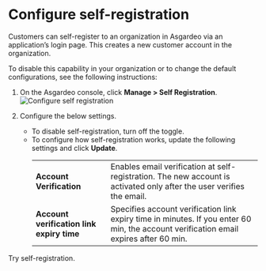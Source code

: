 # Configure self-registration

<a :href="$withBase('/guides/users/manage-customers/')">Customers</a> can self-register to an organization in Asgardeo via an application’s login page. This creates a new customer account in the organization. 

To disable this capability in your organization or to change the default configurations, see the following instructions:

1. On the Asgardeo console, click **Manage > Self Registration**.
    <img :src="$withBase('/assets/img/guides/organization/self-registration/configure-self-registration.png')" alt="Configure self registration">
2. Configure the below settings.

    -   To disable self-registration, turn off the toggle.
    -   To configure how self-registration works, update the following settings and click **Update**.
        <table>
            <tbody>
                <tr>
                    <td><b>Account Verification</b></td>
                    <td>Enables email verification at self-registration. The new account is activated only after the user verifies the email.</td>
                </tr>
                <tr>
                    <td><b>Account verification link expiry time</b></td>
                    <td>Specifies account verification link expiry time in minutes. If you enter 60 min, the account verification email expires after 60 min.</td>
            </tr>
            </tbody>
        </table>

<a :href="$withBase('/guides/user-self-service/self-register/')">Try self-registration</a>.
